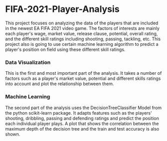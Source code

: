 # FIFA-2021-Player-Analysis
This project focuses on analyzing the data of the players that are included in the newest EA FIFA 2021 video game. The factors of interests are 
mainly each player's wage, market value, release clause, potential, overall rating, and the different skill ratings including shooting, passing, 
tackling, etc. This project also is going to use certain machine learning algorithm to predict a player's position on field using these different 
skill ratings.

### Data Visualization
This is the first and most important part of the analysis. It takes a number of factors such as a player's market value, potential and different 
skills ratings into account and plot the relationship between them.

### Machine Learning
The second part of the analysis uses the DecisionTreeClassifier Model from the python scikit-learn package. It adapts features such as the players' 
shooting, dribbling, passing and defending ratings and predict the position each individual player plays. A plot that shows the correlation between 
the maximum depth of the decision tree and the train and test accuracy is also shown.

